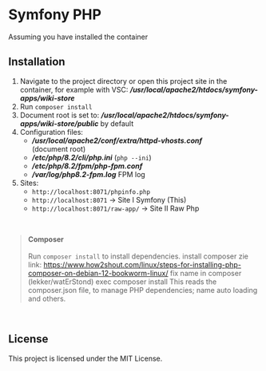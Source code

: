 # Symfony PHP

Assuming you have installed the container

## Installation

1. Navigate to the project directory or open this project site in the container, for example with VSC: ***/usr/local/apache2/htdocs/symfony-apps/wiki-store***
2. Run `composer install`
2. Document root is set to: ***/usr/local/apache2/htdocs/symfony-apps/wiki-store/public*** by default
3. Configuration files:
	- ***/usr/local/apache2/conf/extra/httpd-vhosts.conf*** <br>(document root)
	- ***/etc/php/8.2/cli/php.ini*** (`php --ini`)
	- ***/etc/php/8.2/fpm/php-fpm.conf***
	- ***/var/log/php8.2-fpm.log*** FPM log
4. Sites:
	- `http://localhost:8071/phpinfo.php`
	- `http://localhost:8071`  -> Site I Symfony (This)
	- `http://localhost:8071/raw-app/`  -> Site II Raw Php	


<br>

>  **Composer** <br>	
>  Run `composer install` to install dependencies.
	install composer zie link: https://www.how2shout.com/linux/steps-for-installing-php-composer-on-debian-12-bookworm-linux/
	fix name in composer (lekker/watErStond)
	exec composer install
   This reads the composer.json file, to manage PHP dependencies;  name auto loading and others.	

<br>


## License

This project is licensed under the MIT License.